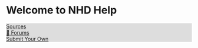 # Welcome to NHD Help
<html>
<head>
<style>
ul {
  list-style-type: none;
  margin: 0;
  padding: 0;
  overflow: hidden;
  background-color: #dddddd;
}

li {
  float: left;
}

li a {
  display: block;
  padding: 8px;
}
</style>
</head>
<body>

<ul>
  <li><a href="sources">Sources</a></li>
  <li><a href="Forum">💬 Forums</a></li>
  <li><a href="submit.html">Submit Your Own</a></li>
</ul>

<div><script>
  (function() {
    var cx = '003526125467365392845:iut5hvdskdg';
    var gcse = document.createElement('script');
    gcse.type = 'text/javascript';
    gcse.async = true;
    gcse.src = 'https://cse.google.com/cse.js?cx=' + cx;
    var s = document.getElementsByTagName('script')[0];
    s.parentNode.insertBefore(gcse, s);
  })();
</script>
<gcse:search></gcse:search></div>
